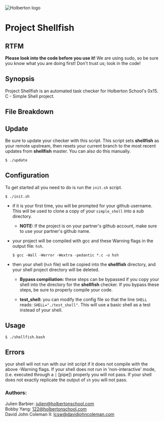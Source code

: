 <img src="https://www.holbertonschool.com/assets/holberton-logo-1cc451260ca3cd297def53f2250a9794810667c7ca7b5fa5879a569a457bf16f.png" alt="Holberton logo">

# Project Shellfish

## RTFM
**Please look into the code before you use it!**  We are using sudo, so be sure
you know what you are doing first! Don't trust us; look in the code!

## Synopsis
Project Shellfish is an automated task checker for Holberton School's 0x15. C -
Simple Shell project.

## File Breakdown

## Update
Be sure to update your checker with this script.  This script sets **shellfish**
as your remote upstream, then resets your current branch to the most recent
updates from **shellfish** master.  You can also do this manually.

```
$ ./update
```

## Configuration

To get started all you need to do is run the `init.sh` script.

```
$ ./init.sh
```

* if it is your first time, you will be prompted for your github username. This
will be used to clone a copy of your `simple_shell` into a sub directory.

  * **NOTE:** If the project is on your partner's github account, make sure to
  use your partner's github name.

* your project will be compiled with gcc and these Warning flags in the output
file: ``hsh``.

  ```
  $ gcc -Wall -Werror -Wextra -pedantic *.c -o hsh
  ```

* then your shell (``hsh`` file) will be copied into the **shellfish**
directory, and your shell project directory will be deleted.

  * **Bypass compiliation:** these steps can be bypassed if you copy your shell
  into the directory for the **shellfish** checker.  If you bypass these steps,
  be sure to properly compile your code.

  * **test_shell:** you can modify the config file so that the line ``SHELL``
  reads: ``SHELL="./test_shell"``.  This will use a basic shell as a test
  instead of your shell.

## Usage

```
$ ./shellfish.bash
```

## Errors

your shell will not run with our init script if it does not compile with the
above -Warning flags.  If your shell does not run in 'non-interactive' mode,
(i.e. executed through a ``|`` [pipe]) properly you will not pass.  If your
shell does not exactly replicate the output of ``sh`` you will not pass.

### Authors:

Julien Barbier: julien@holbertonschool.com  
Bobby Yang: 122@holbertonschool.com  
David John Coleman II: lcsw@davidjohncoleman.com
